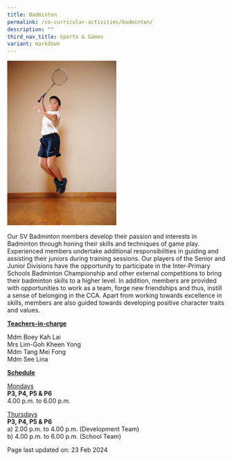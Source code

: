 ```yaml
---
title: Badminton
permalink: /co-curricular-activities/badminton/
description: ""
third_nav_title: Sports & Games
variant: markdown
---
```

<img style="width: 50%;" src="/images/badminton.jpeg">
<p>Our SV Badminton members develop their passion and interests in Badminton through honing their skills and techniques of game play. Experienced members undertake additional responsibilities in guiding and assisting their juniors during training sessions. Our players of the Senior and Junior Divisions have the opportunity to participate in the Inter-Primary Schools Badminton Championship and other external competitions to bring their badminton skills to a higher level. In addition, members are provided with opportunities to work as a team, forge new friendships and thus, instill a sense of belonging in the CCA. Apart from working towards excellence in skills, members are also guided towards developing positive character traits and values.</p>
<p><u><strong>Teachers-in-charge</strong></u></p>
<p>Mdm Boey Kah Lai<br>
Mrs Lim-Goh Kheen Yong<br>
Mdm Tang Mei Fong<br>
Mdm See Lina</p>
<p><u><strong>Schedule</strong></u></p>
<p><u>Mondays</u><br>
	<strong>P3, P4, P5 &amp; P6</strong><br>
4.00 p.m. to 6.00 p.m.</p>
<p><u>Thursdays</u><br>
	<strong>P3, P4, P5 &amp; P6</strong><br>
a) 2.00 p.m. to 4.00 p.m. (Development Team)<br>
b) 4.00 p.m. to 6.00 p.m. (School Team)</p>
<p>Page last updated on: 23 Feb 2024</p>